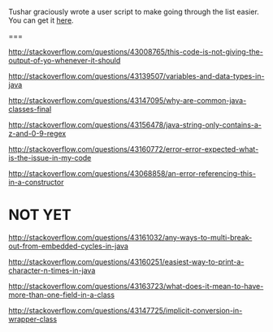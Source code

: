 Tushar graciously wrote a user script to make going through the list easier. You can get it [here](https://github.com/tusharjadhav219/Userscript-for-delete-candidates).

===

http://stackoverflow.com/questions/43008765/this-code-is-not-giving-the-output-of-yo-whenever-it-should

http://stackoverflow.com/questions/43139507/variables-and-data-types-in-java

http://stackoverflow.com/questions/43147095/why-are-common-java-classes-final

http://stackoverflow.com/questions/43156478/java-string-only-contains-a-z-and-0-9-regex

http://stackoverflow.com/questions/43160772/error-error-expected-what-is-the-issue-in-my-code

http://stackoverflow.com/questions/43068858/an-error-referencing-this-in-a-constructor

NOT YET
====

http://stackoverflow.com/questions/43161032/any-ways-to-multi-break-out-from-embedded-cycles-in-java

http://stackoverflow.com/questions/43160251/easiest-way-to-print-a-character-n-times-in-java

http://stackoverflow.com/questions/43163723/what-does-it-mean-to-have-more-than-one-field-in-a-class

http://stackoverflow.com/questions/43147725/implicit-conversion-in-wrapper-class